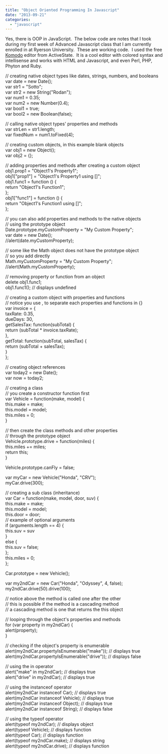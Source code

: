 ```yaml
---
title: "Object Oriented Programming In Javascript"
date: "2013-09-21"
categories: 
  - "javascript"
---
```


Yes, there is OOP in JavaScript.  The below code are notes that I took during my first week of Advanced Javascript class that I am currently enrolled in at Ryerson University.  These are working code.  I used the free [Komodo](http://komodoide.com/komodo-edit/) editor from ActiveState.  It is a cool editor with colored syntax and intellisense and works with HTML and Javascript, and even Perl, PHP, Phyton and Ruby.

// creating native object types like dates, strings, numbers, and booleans  
var date = new Date();  
var str1 = "Sotto";  
var str2 = new String("Rodan");  
var num1 = 0.35;  
var num2 = new Number(0.4);  
var bool1 = true;  
var bool2 = new Boolean(false);  
      
// calling native object types' properties and methods  
var strLen = str1.length;  
var fixedNum = num1.toFixed(4);  
      
// creating custom objects, in this example blank objects  
var obj1 = new Object();  
var obj2 = {};  
      
// adding properties and methods after creating a custom object  
obj1.prop1 = "Object1's Property1";  
obj1\["prop1"\] = "Object1's Property1 using \[\]";  
obj1.func1 = function () {  
    return "Object1's Function1";  
};  
obj1\["func1"\] = function () {  
    return "Object1's Function1 using \[\]";  
};  
      
// you can also add properties and methods to the native objects  
//  using the prototype object  
Date.prototype.myCustomProperty = "My Custom Property";  
var date = new Date();  
//alert(date.myCustomProperty);  
      
// some like the Math object does not have the prototype object  
//  so you add directly  
Math.myCustomProperty = "My Custom Property";  
//alert(Math.myCustomProperty);  
      
// removing property or function from an object  
delete obj1.func1;  
obj1.func1(); // displays undefined  
      
// creating a custom object with properties and functions  
// notice you use , to separate each properties and functions in {}  
var invoice = {  
  taxRate: 0.35,  
  dueDays: 30,  
  getSalesTax: function(subTotal) {  
    return (subTotal \* invoice.taxRate);  
  },  
  getTotal: function(subTotal, salesTax) {  
    return (subTotal + salesTax);  
  }  
};  
      
// creating object references  
var today2 = new Date();  
var now = today2;  
      
// creating a class  
// you create a constructor function first  
var Vehicle = function(make, model) {  
    this.make = make;  
    this.model = model;  
    this.miles = 0;  
}  
      
// then create the class methods and other properties  
//  through the prototype object  
Vehicle.prototype.drive = function(miles) {  
    this.miles += miles;  
    return this;  
}  
      
Vehicle.prototype.canFly = false;  
      
var myCar = new Vehicle("Honda", "CRV");  
myCar.drive(300);  
      
// creating a sub class (inheritance)  
var Car = function(make, model, door, suv) {  
    this.make = make;  
    this.model = model;  
    this.door = door;  
    // example of optional arguments  
    if (arguments.length == 4) {  
        this.suv = suv  
    }  
    else {  
        this.suv = false;  
    };  
    this.miles = 0;  
};  
      
Car.prototype = new Vehicle();  
      
var my2ndCar = new Car("Honda", "Odyssey", 4, false);  
my2ndCar.drive(50).drive(100);  
      
// notice above the method is called one after the other  
// this is possible if the method is a cascading method  
// a cascading method is one that returns the this object  
      
// looping through the object's properties and methods  
for (var property in my2ndCar) {  
    alert(property);  
}  
      
// checking if the object's property is enumerable  
alert(my2ndCar.propertyIsEnumerable("make")); // displays true  
alert(my2ndCar.propertyIsEnumerable("drive")); // displays false  
      
// using the in operator  
alert("make" in my2ndCar); // displays true  
alert("drive" in my2ndCar); // displays true  
      
// using the instanceof operator  
alert(my2ndCar instanceof Car); // displays true  
alert(my2ndCar instanceof Vehicle); // displays true  
alert(my2ndCar instanceof Object); // displays true  
alert(my2ndCar instanceof String); // displays false  
      
// using the typeof operator  
alert(typeof my2ndCar); // displays object  
alert(typeof Vehicle); // displays function  
alert(typeof Car); // displays function  
alert(typeof my2ndCar.make); // displays string  
alert(typeof my2ndCar.drive); // displays function
